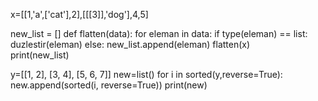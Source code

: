 x=[[1,'a',['cat'],2],[[[3]],'dog'],4,5]

new_list = []
def flatten(data): 
  for eleman in data: 
    if type(eleman) == list: 
      duzlestir(eleman) 
    else: 
      new_list.append(eleman) 
      flatten(x)  
    print(new_list)



y=[[1, 2], [3, 4], [5, 6, 7]] 
new=list() 
for i in sorted(y,reverse=True): 
  new.append(sorted(i, reverse=True)) 
  print(new)
